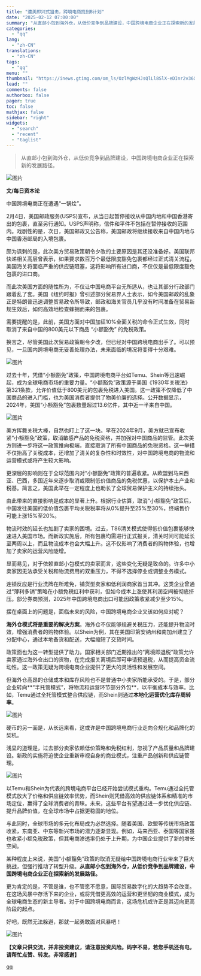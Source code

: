 ```yaml
---
title: "遭美即兴式狙击，跨境电商找到B计划"
date: "2025-02-12 07:00:00"
summary: "从直邮小包到海外仓，从低价竞争到品牌建设，中国跨境电商企业正在探索新的发展路径。文/每日资本论中国跨..."
categories:
  - "qq"
lang:
  - "zh-CN"
translations:
  - "zh-CN"
tags:
  - "qq"
menu: ""
thumbnail: "https://inews.gtimg.com/om_ls/OzlMgWzHJsQlLl8SlX-eDInr2v36XD_2CFB6NNKvQBvtQAA_640360/0"
lead: ""
comments: false
authorbox: false
pager: true
toc: false
mathjax: false
sidebar: "right"
widgets:
  - "search"
  - "recent"
  - "taglist"
---
```


> 从直邮小包到海外仓，从低价竞争到品牌建设，中国跨境电商企业正在探索新的发展路径。

![图片](https://inews.gtimg.com/news_bt/OqxlVo6RB5VkuMbLUaZXVzfGzcdom-QhzC_0wJ7fY9o1IAA/641)

**文/每日资本论**

中国跨境电商正在遭遇“一锅烩”。

2月4日，美国邮政服务(USPS)宣布，从当日起暂停接收从中国内地和中国香港寄出的包裹，直至另行通知。USPS声明称，信件和平件不包括在暂停接收的范围内。戏剧性的是，次日，美国邮政又公告称，美国邮政将继续接收来自中国内地与中国香港邮局的入境包裹。

颇为讽刺的是，此次美方贸易政策朝令夕改的主要原因是其还没准备好。美国联邦快递相关高层曾表示，如果要求数百万个最低限度豁免包裹都经过正式清关流程，美国海关将面临严重的供应链阻塞，这将影响所有进口商，不仅仅是最低限度豁免包裹的进口商。

而此次美国方面的随性所为，不仅让中国电商平台无所适从，也让其部分行政部门跟着乱了套。美国《纽约时报》曾引述部分贸易界人士表示，如今美国邮政的乱象正是特朗普迅速调整贸易政令所导致，邮政和海关官员几乎没有时间准备在贸易新规生效后，如何高效地检查蜂拥而来的包裹。

需要提醒的是，此前，美国方面对中国加征10%全面关税的命令正式生效，同时取消了来自中国的800美元以下商品 “小额豁免” 的免税政策。

换言之，尽管美国此次贸易政策朝令夕改，但已经对中国跨境电商出手了。可以预见，一旦国内跨境电商无妥善处理办法，未来面临的境况将变得十分艰难。

![图片](https://inews.gtimg.com/news_bt/GPGiX_bDsj0JwZiyNPWuSsa76dXxuEMgoOKHMF52TySpgAA/0)

过去十年，凭借“小额豁免”政策，中国跨境电商平台如Temu、Shein等迅速崛起，成为全球电商市场的重要力量。“小额豁免”政策源于美国《1930年关税法》第321条款，允许价值低于800美元的包裹免税进入美国。这一政策不仅降低了中国商品的进入门槛，也为美国消费者提供了物美价廉的选择。公开数据显示，2024年，美国“小额豁免”包裹数量超过13.6亿件，其中近一半来自中国。

![图片](https://inews.gtimg.com/news_bt/O1l2OtxY3MZtvINGip4hk0ZphOiGYYcwdebzbrVSHmsCwAA/641)

美方挥舞关税大棒，自然也盯上了这一块。早在2024年9月，美方就已宣布收紧“小额豁免”政策，取消敏感产品的免税资格，并加强对中国商品的监管。此次美方则进一步将这一政策推向极端，直接取消了所有中国商品的免税资格。这一举措不仅抬高了关税成本，还增加了清关的复杂性和时效性，对中国跨境电商的物流和运营模式或将产生较大影响。

更深层的影响则在于全球范围内对“小额豁免”政策的普遍收紧。从欧盟到马来西亚、巴西，多国近年来逐步取消或限制低价值商品的免税优惠，以保护本土产业和税基。简言之，美国此举在一定程度上也助长了全球贸易保护主义的持续抬头。

由此带来的直接影响是成本的显著上升。根据行业估算，取消“小额豁免”政策后，中国发往美国的低价值包裹平均关税税率将从0%提升至25%至30%，终端售价可能上涨15%至20%。

物流时效的延长也加剧了卖家的困境。过去，T86清关模式使得低价值包裹能够快速进入美国市场。而新政实施后，所有包裹均需进行正式报关，清关时间可能延长至两周以上，而且物流成本也会大幅上升。这不仅影响了消费者的购物体验，也增加了卖家的运营风险陡增。

显而易见，对于依赖直邮小包模式的卖家而言，这些变化无疑是致命的。许多中小卖家因无法承受关税和物流费用的双重压力，不得不选择停业或调整业务模式。

连锁反应是行业洗牌在所难免，铺货型卖家和低利润商家首当其冲。这类企业曾通过“薄利多销”策略在小额免税红利中获利，但如今成本上涨使其利润空间被彻底挤压。部分券商预测，2025年中国跨境电商出口可能因政策收紧减少至少15%。

摆在桌面上的问题是，面临未来的风险，中国跨境电商企业又该如何应对呢？

**海外仓模式将是重要的解决方案**。海外仓不仅能够规避关税压力，还能提升物流时效，增强消费者的购物体验。以Shein为例，其在美国印第安纳州和南加州建立了分配中心，通过本地备货和配送，大幅缩短了交货时间。

政策面也为这一转型提供了助力。国家相关部门近期推出的“离境即退税”政策允许卖家通过海外仓出口的货物，在完成报关离境后即可申请预退税，从而提高资金流动性。这一政策无疑为跨境电商企业提供了更大的灵活性和发展空间。

但海外仓高昂的仓储成本和库存风险也不是普通中小卖家所能承受的。于是，部分企业转向**“半托管模式”，将物流和运营环节部分外包**，以平衡成本与效率。比如，Temu通过全托管模式整合供应链，而Shein则通过**本地化运营优化库存周转率**。

![图片](https://inews.gtimg.com/news_bt/GR1clg2lilb59QO-dAp2bmyfaS8RU7OIHxg-w8OAwkprYAA/0)

硬币的另一面是，从长远来看，这或许是中国跨境电商行业走向合规化和品牌化的契机。

浅显的道理是，过去部分卖家依赖低价策略和免税红利，忽视了产品质量和品牌建设。新政的实施将迫使企业重新审视自身的商业模式，注重产品创新和供应链管理。

![图片](https://inews.gtimg.com/news_bt/O3iOYY9uZUory3dLC39CibVetKPdwj6kmfF35zcnum4M4AA/641)

以Temu和Shein为代表的跨境电商平台已经开始尝试模式重构。Temu通过全托管模式放大了价格和供应链效率优势，而Shein则凭借高效的供应链体系和精准的市场定位，赢得了全球消费者的青睐。未来，这些平台有望通过进一步优化供应链、提升品牌价值，在全球市场中占据更稳固的地位。

与此同时，全球市场的多元化布局成为必然选择。随着美国、欧盟等传统市场政策收紧，东南亚、中东等新兴市场的潜力逐渐显现。例如，马来西亚、泰国等国家虽也收紧小额免税政策，但其电商渗透率仍处于上升期，为中国企业提供了新的增长空间。

某种程度上来说，美国“小额豁免”政策的取消无疑给中国跨境电商行业带来了巨大挑战，但强行推动了转型升级。**从直邮小包到海外仓，从低价竞争到品牌建设，中国跨境电商企业正在探索新的发展路径。**

更为肯定的是，不管是谁，也不管愿不愿意，国际贸易数字化的大趋势不会改变。在这场风暴中存活下来的企业，或将凭借更高效的运营和更坚韧的商业模式，成为全球电商生态的新主导者。对于中国跨境电商而言，这场危机或许正是其迈向更高阶段的起点。

好吧，既然无法躲避，那就一起勇敢面对风暴吧！

![图片](https://inews.gtimg.com/news_bt/GFkr1Lw7xvrPRW3yrUTpPEOQX-Enz0hoXwdi3OUB2CgT4AA/0)

**【文章只供交流，并非投资建议，请注意投资风险。码字不易，若您手机还有电，请帮忙点赞、转发。非常感谢】**

[qq](https://new.qq.com/rain/a/20250208A08KDG00)
